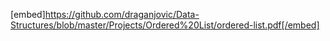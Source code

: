 [embed]https://github.com/draganjovic/Data-Structures/blob/master/Projects/Ordered%20List/ordered-list.pdf[/embed]
